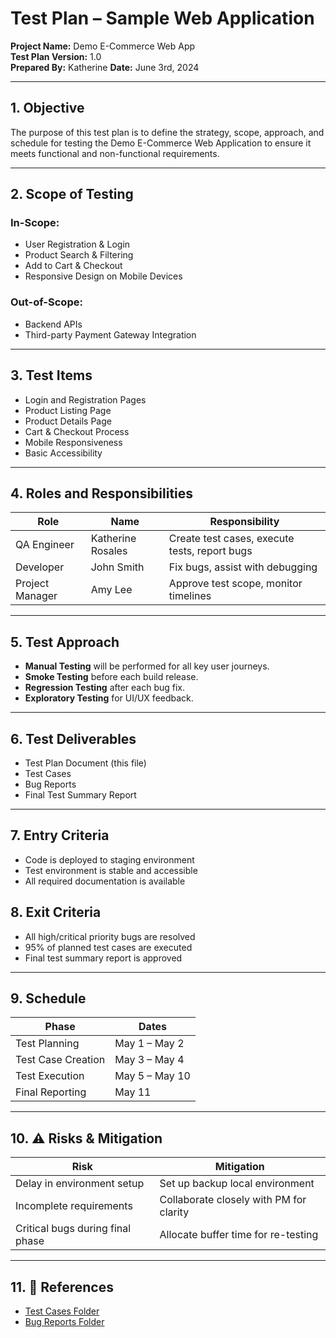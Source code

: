 # Test Plan – Sample Web Application

**Project Name:** Demo E-Commerce Web App  
**Test Plan Version:** 1.0  
**Prepared By:** Katherine
**Date:** June 3rd, 2024

---

## 1. Objective

The purpose of this test plan is to define the strategy, scope, approach, and schedule for testing the Demo E-Commerce Web Application to ensure it meets functional and non-functional requirements.

---

## 2. Scope of Testing

### In-Scope:
- User Registration & Login
- Product Search & Filtering
- Add to Cart & Checkout
- Responsive Design on Mobile Devices

### Out-of-Scope:
- Backend APIs
- Third-party Payment Gateway Integration

---

## 3. Test Items

- Login and Registration Pages  
- Product Listing Page  
- Product Details Page  
- Cart & Checkout Process  
- Mobile Responsiveness  
- Basic Accessibility

---

## 4. Roles and Responsibilities

| Role           | Name                | Responsibility                         |
|----------------|---------------------|----------------------------------------|
| QA Engineer    | Katherine Rosales   | Create test cases, execute tests, report bugs |
| Developer      | John Smith          | Fix bugs, assist with debugging        |
| Project Manager| Amy Lee             | Approve test scope, monitor timelines  |

---

## 5. Test Approach

- **Manual Testing** will be performed for all key user journeys.
- **Smoke Testing** before each build release.
- **Regression Testing** after each bug fix.
- **Exploratory Testing** for UI/UX feedback.

---

## 6. Test Deliverables

- Test Plan Document (this file)  
- Test Cases 
- Bug Reports 
- Final Test Summary Report

---

## 7. Entry Criteria

- Code is deployed to staging environment  
- Test environment is stable and accessible  
- All required documentation is available  

## 8. Exit Criteria

- All high/critical priority bugs are resolved  
- 95% of planned test cases are executed  
- Final test summary report is approved

---

## 9. Schedule

| Phase                | Dates              |
|----------------------|--------------------|
| Test Planning        | May 1 – May 2      |
| Test Case Creation   | May 3 – May 4      |
| Test Execution       | May 5 – May 10     |
| Final Reporting      | May 11             |

---

## 10. ⚠️ Risks & Mitigation

| Risk                                 | Mitigation                            |
|--------------------------------------|----------------------------------------|
| Delay in environment setup           | Set up backup local environment        |
| Incomplete requirements              | Collaborate closely with PM for clarity|
| Critical bugs during final phase     | Allocate buffer time for re-testing    |

---

## 11. 📎 References

- [Test Cases Folder](https://github.com/imkataclysm/qa-manual-tests)
- [Bug Reports Folder](https://github.com/imkataclysm/bug-report-samples)
